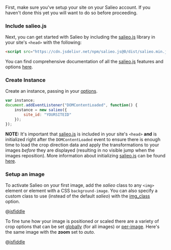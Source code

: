 First, make sure you've setup your site on your Salieo account. If you haven't done this yet you will want to do so before proceeding.

### Include salieo.js
Next, you can get started with Salieo by including the [salieo.js](https://github.com/salieo/salieo.js) library in your site's `<head>` with the following:

```html
<script src="https://cdn.jsdelivr.net/npm/salieo.js@0/dist/salieo.min.js" defer></script>
```

You can find comprehensive documentation of all the [salieo.js](https://github.com/salieo/salieo.js) features and options [here](https://github.com/salieo/salieo.js).

### Create Instance

Create an instance, passing in your [options](https://github.com/salieo/salieo.js#options).

```javascript
var instance;
document.addEventListener("DOMContentLoaded", function() {
    instance = new salieo({
        site_id: "YOURSITEID"
    });
});
```

**NOTE:** It's important that [salieo.js](https://github.com/salieo/salieo.js)  is included in your site's `<head>` **and** is initialized right after the `DOMContentLoaded` event to ensure there is enough time to load the crop direction data and apply the transformations to your images *before* they are displayed (resulting in no visible jump when the images reposition). More information about initializing [salieo.js](https://github.com/salieo/salieo.js) can be found [here](https://github.com/salieo/salieo.js#getting-started).

### Setup an image

To activate Salieo on your first image, add the *salieo* class to any `<img>` element or element with a CSS `background-image`. You can also specify a custom class to use (instead of the default *salieo*) with the [img_class](https://github.com/salieo/salieo.js#img_class) option.

@[jsfiddle](8z8ss6qy)

To fine tune how your image is positioned or scaled there are a variety of crop options that can be set [globally](https://github.com/salieo/salieo.js#crop_options) (for all images) or [per-image](https://github.com/salieo/salieo.js#crop-options). Here's the same image with the **zoom** set to *auto*.

@[jsfiddle](81q8kpkv)